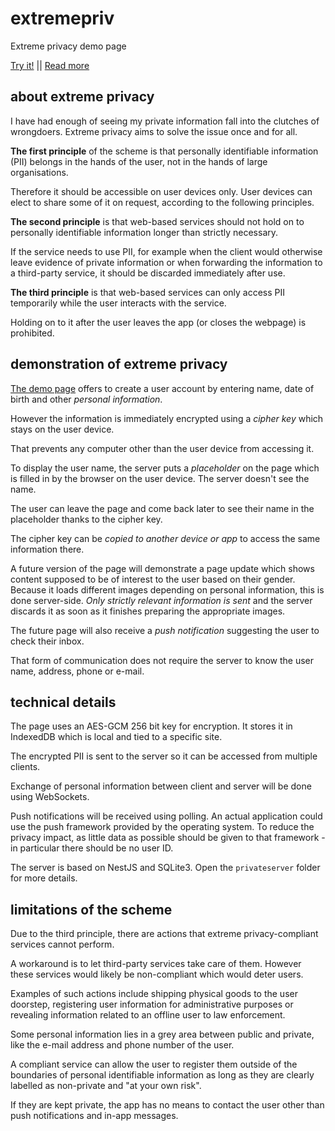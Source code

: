# extremepriv

Extreme privacy demo page

[Try it!](https://extremepriv.bredelet.com)
||
[Read more](https://medium.com/@bredelet/we-can-have-extreme-privacy-ea424a797e83)

## about extreme privacy

I have had enough of seeing my private information fall into the clutches of wrongdoers. Extreme privacy aims to solve the issue once and for all.

**The first principle** of the scheme is that personally identifiable information (PII) belongs in the hands of the user, not in the hands of large organisations.

Therefore it should be accessible on user devices only. User devices can elect to share some of it on request, according to the following principles.

**The second principle** is that web-based services should not hold on to personally identifiable information longer than strictly necessary.

If the service needs to use PII, for example when the client would otherwise leave evidence of private information or when forwarding the information to a third-party service, it should be discarded immediately after use.

**The third principle** is that web-based services can only access PII temporarily while the user interacts with the service.

Holding on to it after the user leaves the app (or closes the webpage) is prohibited.

## demonstration of extreme privacy

[The demo page](https://extremepriv.bredelet.com) offers to create a user account by entering name, date of birth and other *personal information*.

However the information is immediately encrypted using a *cipher key* which stays on the user device.

That prevents any computer other than the user device from accessing it.

To display the user name, the server puts a *placeholder* on the page which is filled in by the browser on the user device. The server doesn't see the name.

The user can leave the page and come back later to see their name in the placeholder thanks to the cipher key.

The cipher key can be *copied to another device or app* to access the same information there.

A future version of the page will demonstrate a page update which shows content supposed to be of interest to the user based on their gender. Because it loads different images depending on personal information, this is done server-side. *Only strictly relevant information is sent* and the server discards it as soon as it finishes preparing the appropriate images.

The future page will also receive a *push notification* suggesting the user to check their inbox.

That form of communication does not require the server to know the user name, address, phone or e-mail.

## technical details

The page uses an AES-GCM 256 bit key for encryption. It stores it in IndexedDB which is local and tied to a specific site.

The encrypted PII is sent to the server so it can be accessed from multiple clients.

Exchange of personal information between client and server will be done using WebSockets.

Push notifications will be received using polling. An actual application could use the push framework provided by the operating system. To reduce the privacy impact, as little data as possible should be given to that framework - in particular there should be no user ID.

The server is based on NestJS and SQLite3. Open the `privateserver` folder for more details.

## limitations of the scheme

Due to the third principle, there are actions that extreme privacy-compliant services cannot perform.

A workaround is to let third-party services take care of them. However these services would likely be non-compliant which would deter users.

Examples of such actions include shipping physical goods to the user doorstep, registering user information for administrative purposes or revealing information related to an offline user to law enforcement.

Some personal information lies in a grey area between public and private, like the e-mail address and phone number of the user.

A compliant service can allow the user to register them outside of the boundaries of personal identifiable information as long as they are clearly labelled as non-private and "at your own risk".

If they are kept private, the app has no means to contact the user other than push notifications and in-app messages.
